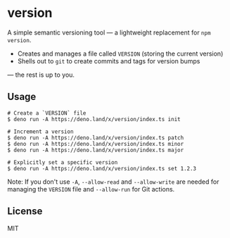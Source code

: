 # version

A simple semantic versioning tool — a lightweight replacement for `npm version`.

- Creates and manages a file called `VERSION` (storing the current version)
- Shells out to `git` to create commits and tags for version bumps

— the rest is up to you.

## Usage

```
# Create a `VERSION` file
$ deno run -A https://deno.land/x/version/index.ts init

# Increment a version
$ deno run -A https://deno.land/x/version/index.ts patch
$ deno run -A https://deno.land/x/version/index.ts minor
$ deno run -A https://deno.land/x/version/index.ts major

# Explicitly set a specific version
$ deno run -A https://deno.land/x/version/index.ts set 1.2.3
```

Note: If you don't use `-A`, `--allow-read` and `--allow-write` are needed for
managing the `VERSION` file and `--allow-run` for Git actions.

## License

MIT
